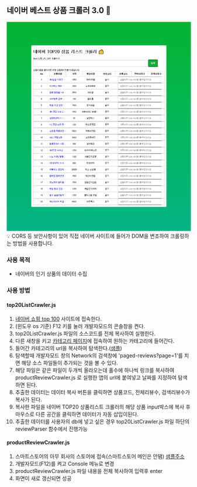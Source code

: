 ## 네이버 베스트 상품 크롤러 3.0 🚀
![이미지](https://github.com/gojaebeom/NaverReviewCrawler2.0/blob/main/thumbnail.png)
💡 CORS 등 보안사항이 있어 직접 네이버 사이트에 들어가 DOM을 변조하여 크롤링하는 방법을 사용합니다.

### 사용 목적 
- 네이버의 인기 상품의 데이터 수집

### 사용 방법
#### top20ListCrawler.js
1. [네이버 쇼핑 top 100](https://search.shopping.naver.com/best100v2/main.nhn) 사이트에 접속한다. 
2. (윈도우 os 기준) F12 키를 눌러 개발자모드의 콘솔창을 켠다.
3. top20ListCrawler.js 파일의 소스코드를 전체 복사하여 실행한다.
4. 다른 새창을 키고 [카테고리 페이지](https://search.shopping.naver.com/best100v2/main.nhn)에 접속하여 원하는 카테고리에 들어간다.
5. 들어간 카테고리의 url을 복사하여 탐색한다.([샘플](https://search.shopping.naver.com/best100v2/detail.nhn?catId=50000008))
6. 탐색할때 개발자모드 창의 Network의 검색창에 'paged-reviews?page=1'를 치면 해당 소스 파일들이 추가되는 것을 볼 수 있다.
7. 해당 파일은 같은 파일이 두개씩 올라오는데 홀수에 하나씩 링크를 복사하여 productReviewCrawler.js 로 실행한 앱의 url에 붙여넣고 날짜를 지정하여 탐색하면 된다.
8. 추출한 데이터는 데이터 복사 버튼을 클릭하면 상품코드, 전체리뷰수, 검색리뷰수가 복사가 된다. 
9. 복사한 파일을 네이버 TOP20 상품리스트 크롤러의 해당 상품 input박스에 복사 후 마우스로 다른 공간을 클릭하면 데이터가 자동 삽입이된다.
10. 추출한 데이터를 사용자의 db에 넣고 싶은 경우 top20ListCrawler.js 파일 하단의 reviewParser 함수에서 진행가능

#### productReviewCrawler.js 
1. 스마트스토어의 아무 회사의 스토어에 접속(스마트스토어 메인은 안됌) [샘플주소](https://smartstore.naver.com/pgw)  
2. 개발자모드(F12)를 켜고 Console 메뉴로 변경
3. productReviewCrawler.js  파일 내용을 전체 복사하여 입력후 enter
4. 화면이 새로 갱신되면 성공